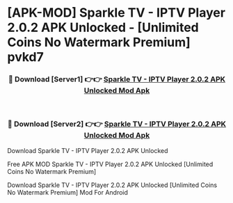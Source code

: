 # [APK-MOD] Sparkle TV - IPTV Player 2.0.2 APK Unlocked - [Unlimited Coins No Watermark Premium] pvkd7



<div align="center">
<h3>🔴 Download [Server1] 👉👉 <a href="https://momento.my/?title=Sparkle_TV_-_IPTV_Player_2.0.2_APK_Unlocked">Sparkle TV - IPTV Player 2.0.2 APK Unlocked Mod Apk</a></h3><br>

<h3>🔴 Download [Server2] 👉👉 <a href="https://momento.my/?title=Sparkle_TV_-_IPTV_Player_2.0.2_APK_Unlocked">Sparkle TV - IPTV Player 2.0.2 APK Unlocked Mod Apk</a></h3>
</div>



Download Sparkle TV - IPTV Player 2.0.2 APK Unlocked 

Free APK MOD Sparkle TV - IPTV Player 2.0.2 APK Unlocked [Unlimited Coins No Watermark Premium]

Download Sparkle TV - IPTV Player 2.0.2 APK Unlocked [Unlimited Coins No Watermark Premium] Mod For Android
